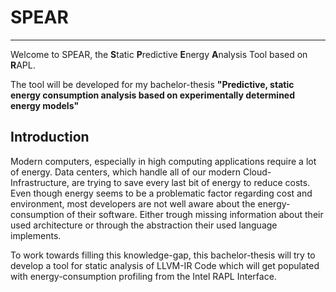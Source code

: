 # SPEAR

---
Welcome to SPEAR, the 
**S**tatic **P**redictive **E**nergy **A**nalysis Tool based on **R**APL.

The tool will be developed for my bachelor-thesis
**"Predictive, static energy consumption analysis based on experimentally determined energy models"**

## Introduction

Modern computers, especially in high computing applications require a lot of energy.
Data centers, which handle all of our modern Cloud-Infrastructure, are trying to save every last bit of energy to reduce costs.
Even though energy seems to be a problematic factor regarding cost and environment, most
developers are not well aware about the energy-consumption of their software. Either trough missing information about their
used architecture or through the abstraction their used language implements.

To work towards filling this knowledge-gap, this bachelor-thesis will try to develop a tool
for static analysis of LLVM-IR Code which will get populated with energy-consumption profiling
from the Intel RAPL Interface.

